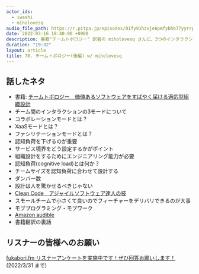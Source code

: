 ```yaml
---
actor_ids:
  - iwashi
  - miholovesq
audio_file_path: https://r.pitpa.jp/episodes/01fy91hzxje6pmfybhb77yyrrp.mp3
date: 2022-03-16 18:40:00 +0900
description: 書籍"チームトポロジー" 訳者の miholovesq さんに、3つのインタラクションモード(コラボレーションモード、XaaSモード、ファシリテーションモード)、認知負荷などについて語っていただいたエピソードです。
duration: "19:32"
layout: article
title: 70. チームトポロジー(後編) w/ miholovesq
---
```


## 話したネタ

- 書籍: [チームトポロジー　価値あるソフトウェアをすばやく届ける適応型組織設計](https://amzn.to/3vLiz1C)
- チーム間のインタラクションの3モードについて
- コラボレーションモードとは？
- XaaSモードとは？
- ファシリテーションモードとは？
- 認知負荷を下げるのが重要
- サービス境界をどう設定するかがポイント
- 組織設計をするためにエンジニアリング能力が必要
- 認知負荷(cognitive load)とは何か？
- チームサイズを認知負荷に合わせて設計する
- ダンバー数
- 設計は人を驚かせるべきじゃない
- [Clean Code　アジャイルソフトウェア達人の技](https://amzn.to/3wbEGOX)
- スモールチームで小さくて良いのでフィーチャーをデリバリできるのが大事
- モブプログラミング・モブワーク
- [Amazon audible](https://amzn.to/3I9Luip)
- 書籍翻訳の裏話

## リスナーの皆様へのお願い

[fukabori.fm リスナーアンケートを実施中です！ぜひ回答お願いします！](https://pitpa.cc/3pfSweB) (2022/3/31 まで)
